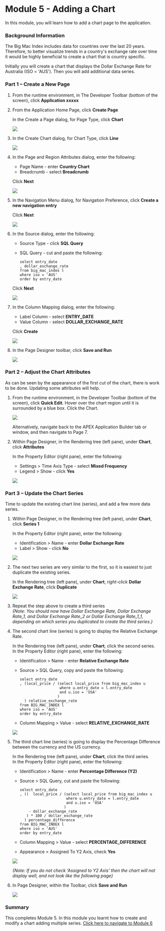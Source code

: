 # Module 5 - Adding a Chart

In this module, you will learn how to add a chart page to the application. 

### Background Information
The Big Mac Index includes data for countries over the last 20 years. Therefore, to better visualize trends in a country's exchange rate over time it would be highly beneficial to create a chart that is country specific.

Initially you will create a chart that displays the Dollar Exchange Rate for Australia (ISO = 'AUS'). Then you will add additional data series.

### **Part 1** – Create a New Page

1. From the runtime environment, in The Developer Toolbar (bottom of the screen), click **Application xxxxx**  

2. From the Application Home Page, click **Create Page**  

    In the Create a Page dialog, for Page Type, click **Chart**  

    ![](images/5/set-page-type.png)

3. In the Create Chart dialog, for Chart Type, click **Line**

    ![](images/5/set-chart-type.png)

4. In the Page and Region Attributes dialog, enter the following:
    - Page Name - enter **Country Chart**
    - Breadcrumb - select **Breadcrumb**
    
    Click **Next**  

    ![](images/5/set-name.png)

5. In the Navigation Menu dialog, for Navigation Preference, click **Create a new navigation entry**

    Click **Next**

    ![](images/5/set-navigation.png)

6. In the Source dialog, enter the following:
    - Source Type - click **SQL Query**
    - SQL Query - cut and paste the following:
    
        ```
        select entry_date
        , dollar_exchange_rate
        from big_mac_index l
        where iso = 'AUS'
        order by entry_date
        ```
    Click **Next**

    ![](images/5/set-source.png)

7. In the Column Mapping dialog, enter the following:
    - Label Column - select **ENTRY_DATE**
    - Value Column - select **DOLLAR\_EXCHANGE_RATE**
    
    Click **Create**

    ![](images/5/set-columns.png)

8. In the Page Designer toolbar, click **Save and Run**

    ![](images/5/runtime.png)

### **Part 2** – Adjust the Chart Attributes
As can be seen by the appearance of the first cut of the chart, there is work to be done. Updating some attributes will help.

1. From the runtime environment, in the Developer Toolbar
(bottom of the screen), click **Quick Edit**.
    Hover over the chart region until it is surrounded by a blue box.
    Click the Chart.  

    ![](images/5/quick-edit.png)

    Alternatively, navigate back to the APEX Application Builder tab or window, and then navigate to Page 7.

2. Within Page Designer, in the Rendering tree (left pane), under **Chart**, click **Attributes**

    In the Property Editor (right pane), enter the following:
    
    - Settings > Time Axis Type - select **Mixed Frequency**
    - Legend > Show - click **Yes**  

    ![](images/5/set-attributes.png)

### **Part 3** – Update the Chart Series
Time to update the existing chart line (series), and add a few more data series.

1. Within Page Designer, in the Rendering tree (left pane), under **Chart**, click **Series 1**

    In the Property Editor (right pane), enter the following:

    - Identification > Name - enter **Dollar Exchange Rate**
    - Label > Show - click **No**  

    ![](images/5/set-series1.png)

2. The next two series are very similar to the first, so it is easiest to just duplicate the existing series.

    In the Rendering tree (left pane), under **Chart**, _right-click_ **Dollar Exchange Rate**, click **Duplicate**

    ![](images/5/duplicate-series.png)

3. Repeat the step above to create a third series  
    *{Note: You should now have Dollar Exchange Rate, Dollar Exchange Rate\_1, and Dollar Exchange Rate\_2 or Dollar Exchange Rate\_1\_1, depending on which series you duplicated to create the third series.}*

4. The second chart line (series) is going to display the Relative Exchange Rate.

    In the Rendering tree (left pane), under **Chart**, click the second series.    
    In the Property Editor (right pane), enter the following:
    
    - Identification > Name - enter **Relative Exchange Rate**
    - Source > SQL Query, copy and paste the following:
    
        ```
        select entry_date
        , (local_price / (select local_price from big_mac_index u
                          where u.entry_date = l.entry_date
                          and u.iso = 'USA'
                         )
          ) relative_exchange_rate
        from BIG_MAC_INDEX l
        where iso = 'AUS'
        order by entry_date
        ```
    - Column Mapping > Value - select **RELATIVE\_EXCHANGE_RATE**  

    ![](images/5/set-series2.png)

4. The third chart line (series) is going to display the Percentage Difference between the currency and the US currency.

    In the Rendering tree (left pane), under **Chart**, click the third series.    
    In the Property Editor (right pane), enter the following:
    
    - Identification > Name - enter **Percentage Difference (Y2)**
    - Source > SQL Query, cut and paste the following:

        ```
        select entry_date
        , ((  local_price / (select local_price from big_mac_index u
                             where u.entry_date = l.entry_date
                             and u.iso = 'USA'
                            ) 
            - dollar_exchange_rate
           ) * 100 / dollar_exchange_rate
          ) percentage_difference
        from BIG_MAC_INDEX l
        where iso = 'AUS'
        order by entry_date
        ```

    - Column Mapping > Value - select **PERCENTAGE_DIFFERENCE**
    - Appearance > Assigned To Y2 Axis, check **Yes**  

    ![](images/5/set-series3.png)

    *{Note: If you do not check ‘Assigned to Y2 Axis’ then the chart will not display well, and not look like the following page}*

5. In Page Designer, within the Toolbar, click **Save and Run**

    ![](images/5/final-runtime.png)

### Summary
This completes Module 5. In this module you learnt how to create and modify a chart adding multiple series. [Click here to navigate to Module 6](6-adding-chart-criteria.md)
